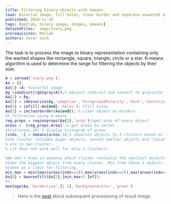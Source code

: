 ```yaml
---
title: Filtering binary objects with kmeans
lead: Binarize image, fill holes, clear border and separate unwanted small objects with help of k-means algorithm
published: 2018-11-16
tags: [matlab, binary image, shapes, kmeans]
datazooFiles:  imgs/tvary.png
prerequisites: Matlab
authors: tesar-tech
---
```


The task is to process the image to binary representation containing only the wanted shapes like rectangle, square, triangle, circle or a star. K-means algorithm is used to determine the range for filtering the objects by their size.

``` matlab
A = imread('tvary.png');
Aa = {};
Aa{1} =A; %colorful image
Ag =imadjust(rgb2gray(A));% adujust contrast and convert to grayscale
Aa{2} = Ag;
Aa{3} = imbinarize(Ag,'adaptive','ForegroundPolarity','dark','Sensitivity',0.55); %to black&white image
Aa{4} = imfill(~Aa{end},'holes'); %fill holes
Aa{5} = imclearborder(Aa{end}); % clear object on borders 
%% filtration using k-means
reg_props = regionprops(Aa{5},'area');%get area of every object
areas =  [reg_props.Area]';% get areas to vector 
%hist(areas,30) % display histogram of areas
[indx, ~] = kmeans(areas,3);% separate objects to 3 clusters based on their sizes.
%one cluster includes biger objects, second smaller objects and "noise" object (that we want to exclude)
% are in own cluster.
% (it does not work well for only 2 clusters)

%We don't know in advance which cluster containst the smallest objects
%take the biggest object from every cluster. Min from these 3 objects is
%taken as a limit for filtering.
min_max = min([max(areas(indx==1)),max(areas(indx==2)),max(areas(indx==3)) ]);
Aa{6} = bwareafilt(Aa{5},[min_max+1 Inf]);
%%
montage(Aa,'bordersize',[1 1],'backgroundcolor','green')
```

> Here is the [post](select_round_objects) about subsequent processiong of result image.

